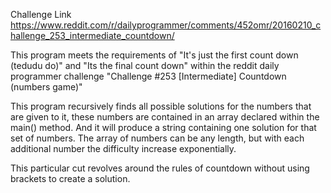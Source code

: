Challenge Link
https://www.reddit.com/r/dailyprogrammer/comments/452omr/20160210_challenge_253_intermediate_countdown/

 This program meets the requirements of "It's just the first count down (tedudu do)" and "Its the final count down" within the reddit daily programmer challenge "Challenge #253 [Intermediate] Countdown (numbers game)"
 
 This program recursively finds all possible solutions for the numbers that are given to it, these numbers are contained in an array declared within the main() method. And it will produce a string containing one solution for that set of numbers. 
 The array of numbers can be any length, but with each additional number the difficulty increase exponentially.
  
 This particular cut revolves around the rules of countdown without using brackets to create a solution.